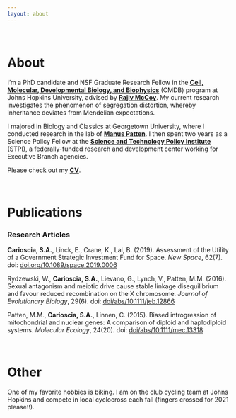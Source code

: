 ```yaml
---
layout: about
---
```


<br />

 

# About

I’m a PhD candidate and NSF Graduate Research Fellow in the **[Cell, Molecular, Developmental Biology, and Biophysics](https://cmdb.jhu.edu/)** (CMDB) program at Johns Hopkins University, advised by **[Rajiv McCoy](https://mccoy-lab.org/)**. My current research investigates the phenomenon of segregation distortion, whereby inheritance deviates from Mendelian expectations.

I majored in Biology and Classics at Georgetown University, where I conducted research in the lab of **[Manus Patten](https://www.pattenlab.com/)**. I then spent two years as a Science Policy Fellow at the **[Science and Technology Policy Institute](https://www.ida.org/en/ida-ffrdcs/science-and-technology-policy-institute)** (STPI), a federally-funded research and development center working for Executive Branch agencies.

Please check out my **[CV](https://github.com/scarioscia/scarioscia.github.io/blob/master/CV/Carioscia_CV_052120.pdf)**. 



<br />

# Publications

### Research Articles

**Carioscia, S.A.**, Linck, E., Crane, K., Lal, B. (2019). Assessment of the Utility of a Government Strategic Investment Fund for Space. *New Space*, 62(7). doi: [doi.org/10.1089/space.2019.0006](doi.org/10.1089/space.2019.0006)

Rydzewski, W., **Carioscia, S.A.**, Lievano, G., Lynch, V., Patten, M.M. (2016). Sexual antagonism and meiotic drive cause stable linkage disequilibrium and favour reduced recombination on the X chromosome. *Journal of Evolutionary Biology*, 29(6). doi: [doi/abs/10.1111/jeb.12866](doi/abs/10.1111/jeb.12866)

Patten, M.M., **Carioscia, S.A.**, Linnen, C. (2015). Biased introgression of mitochondrial and nuclear genes: A comparison of diploid and haplodiploid systems. *Molecular Ecology*, 24(20). doi: [doi/abs/10.1111/mec.13318](doi/abs/10.1111/mec.13318)


<br />

# Other

One of my favorite hobbies is biking. I am on the club cycling team at Johns Hopkins and compete in local cyclocross each fall (fingers crossed for 2021 please!!).
